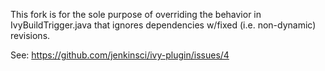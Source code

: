 This fork is for the sole purpose of overriding the behavior in IvyBuildTrigger.java that ignores dependencies w/fixed (i.e. non-dynamic) revisions. 

See: https://github.com/jenkinsci/ivy-plugin/issues/4

